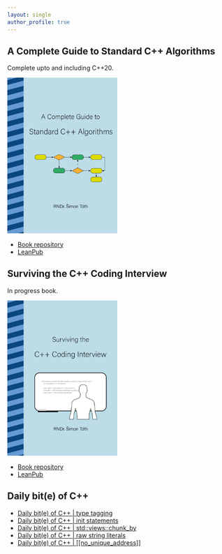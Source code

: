 ```yaml
---
layout: single
author_profile: true
---
```


## A Complete Guide to Standard C++ Algorithms

Complete upto and including C++20.

[<img src="assets/images/book_algorithms_cover.png" width="50%">](https://leanpub.com/cpp-algorithms-guide)

- [Book repository](https://github.com/HappyCerberus/book-cpp-algorithms)
- [LeanPub](https://leanpub.com/cpp-algorithms-guide)

## Surviving the C++ Coding Interview

In progress book.

[<img src="assets/images/book_coding_interview_cover.png" width="50%">](https://leanpub.com/cpp-coding-interview)

- [Book repository](https://leanpub.com/cpp-coding-interview)
- [LeanPub](https://leanpub.com/cpp-coding-interview)

## Daily bit(e) of C++

<ul>
<!-- SUBSTACK:START --><li><a href="https://medium.com/@simontoth/daily-bit-e-of-c-type-tagging-5bef5e6048e3?source=rss-1e1de1006a93------2">Daily bit&lpar;e&rpar; of C++ | type tagging</a></li><li><a href="https://medium.com/@simontoth/daily-bit-e-of-c-init-statements-c7f8be00c884?source=rss-1e1de1006a93------2">Daily bit&lpar;e&rpar; of C++ | init statements</a></li><li><a href="https://medium.com/@simontoth/daily-bit-e-of-c-std-views-chunk-by-03232a98df3c?source=rss-1e1de1006a93------2">Daily bit&lpar;e&rpar; of C++ | std::views::chunk_by</a></li><li><a href="https://medium.com/@simontoth/daily-bit-e-of-c-raw-string-literals-abd01b5ec7eb?source=rss-1e1de1006a93------2">Daily bit&lpar;e&rpar; of C++ | raw string literals</a></li><li><a href="https://medium.com/@simontoth/daily-bit-e-of-c-no-unique-address-381508d0c5ff?source=rss-1e1de1006a93------2">Daily bit&lpar;e&rpar; of C++ | [[no_unique_address]]</a></li><!-- SUBSTACK:END -->
</ul>